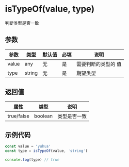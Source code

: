 # isTypeOf(value, type)
判断类型是否一致


## 参数
参数   | 类型   | 默认值 | 必填| 说明
---    | ---   | ---    | --- | ---
value  | any | 无     | 是  | 需要判断的类型的 值
type   | string | 无     | 是  | 期望类型


## 返回值
属性   | 类型   |  说明
---    | ---   | ---
true/false  | boolean | 类型是否一致

## 示例代码
```javascript
const value = 'yuhua'
const type = isTypeOf(value, 'string')

console.log(type) // true
```